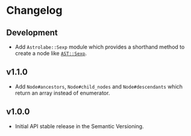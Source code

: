 # Changelog

## Development

* Add `Astrolabe::Sexp` module which provides a shorthand method to create a node like [`AST::Sexp`](http://rubydoc.info/gems/ast/AST/Sexp).

## v1.1.0

* Add `Node#ancestors`, `Node#child_nodes` and `Node#descendants` which return an array instead of enumerator.

## v1.0.0

* Initial API stable release in the Semantic Versioning.
